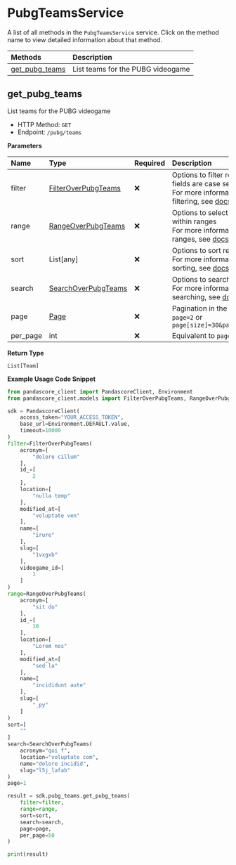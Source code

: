 # PubgTeamsService

A list of all methods in the `PubgTeamsService` service. Click on the method name to view detailed information about that method.

| Methods                           | Description                       |
| :-------------------------------- | :-------------------------------- |
| [get_pubg_teams](#get_pubg_teams) | List teams for the PUBG videogame |

## get_pubg_teams

List teams for the PUBG videogame

- HTTP Method: `GET`
- Endpoint: `/pubg/teams`

**Parameters**

| Name     | Type                                                    | Required | Description                                                                                                                                         |
| :------- | :------------------------------------------------------ | :------- | :-------------------------------------------------------------------------------------------------------------------------------------------------- |
| filter   | [FilterOverPubgTeams](../models/FilterOverPubgTeams.md) | ❌       | Options to filter results. String fields are case sensitive <br/>For more information on filtering, see [docs](/docs/filtering-and-sorting#filter). |
| range    | [RangeOverPubgTeams](../models/RangeOverPubgTeams.md)   | ❌       | Options to select results within ranges <br/>For more information on ranges, see [docs](/docs/filtering-and-sorting#range).                         |
| sort     | List[any]                                               | ❌       | Options to sort results <br/>For more information on sorting, see [docs](/docs/filtering-and-sorting#sort).                                         |
| search   | [SearchOverPubgTeams](../models/SearchOverPubgTeams.md) | ❌       | Options to search results <br/>For more information on searching, see [docs](/docs/filtering-and-sorting#search).                                   |
| page     | [Page](../models/Page.md)                               | ❌       | Pagination in the form of `page=2` or `page[size]=30&page[number]=2`                                                                                |
| per_page | int                                                     | ❌       | Equivalent to `page[size]`                                                                                                                          |

**Return Type**

`List[Team]`

**Example Usage Code Snippet**

```python
from pandascore_client import PandascoreClient, Environment
from pandascore_client.models import FilterOverPubgTeams, RangeOverPubgTeams, SearchOverPubgTeams

sdk = PandascoreClient(
    access_token="YOUR_ACCESS_TOKEN",
    base_url=Environment.DEFAULT.value,
    timeout=10000
)
filter=FilterOverPubgTeams(
    acronym=[
        "dolore cillum"
    ],
    id_=[
        2
    ],
    location=[
        "nulla temp"
    ],
    modified_at=[
        "voluptate ven"
    ],
    name=[
        "irure"
    ],
    slug=[
        "1vxgxb"
    ],
    videogame_id=[
        1
    ]
)
range=RangeOverPubgTeams(
    acronym=[
        "sit do"
    ],
    id_=[
        10
    ],
    location=[
        "Lorem nos"
    ],
    modified_at=[
        "sed la"
    ],
    name=[
        "incididunt aute"
    ],
    slug=[
        "_py"
    ]
)
sort=[
    ""
]
search=SearchOverPubgTeams(
    acronym="qui f",
    location="voluptate com",
    name="dolore incidid",
    slug="l5j_lafab"
)
page=1

result = sdk.pubg_teams.get_pubg_teams(
    filter=filter,
    range=range,
    sort=sort,
    search=search,
    page=page,
    per_page=50
)

print(result)
```

<!-- This file was generated by liblab | https://liblab.com/ -->
